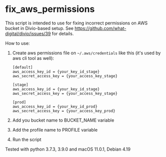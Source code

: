 # fix_aws_permissions

This script is intended to use for fixing incorrect permissions on AWS bucket in Divio-based setup.
See https://github.com/what-digital/divio/issues/39 for details.

How to use:
1. Create aws permissions file on `~/.aws/credentials` like this (it's used by aws cli tool as well):

    ```
    [default]
    aws_access_key_id = {your_key_id_stage}
    aws_secret_access_key = {your_access_key_stage}
    
    [stage]
    aws_access_key_id = {your_key_id_stage}
    aws_secret_access_key = {your_access_key_stage}
    
    [prod]
    aws_access_key_id = {your_key_id_prod}
    aws_secret_access_key = {your_access_key_prod}
    ```

2. Add you bucket name to BUCKET_NAME variable
3. Add the profile name to PROFILE variable
4. Run the script


Tested with python 3.7.3, 3.9.0 and macOS 11.0.1, Debian 4.19
